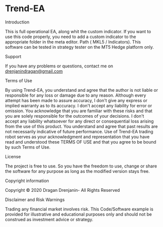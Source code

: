 # Trend-EA
Introduction

This is full operational EA, along whit the custom indicator. If you want to use this code properly, you need to add a custom indicator to the appropriate folder in the meta editor. Path ( MKL5 / Indicators). This software can be tested in strategy tester on the MT5 Hedge platform only.

Support

If you have any problems or questions, contact me on drenjanindragan@gmail.com

Terms of Use

By using Trend-EA, you understand and agree that the author is not liable or responsible for any loss or damage due to any reason. Although every attempt has been made to assure accuracy, I don't give any express or implied warranty as to its accuracy. I don't accept any liability for error or omission. You acknowledge that you are familiar with these risks and that you are solely responsible for the outcomes of your decisions. I don't accept any liability whatsoever for any direct or consequential loss arising from the use of this product. You understand and agree that past results are not necessarily indicative of future performance. Use of Trend-EA trading robot serves as your acknowledgment and representation that you have read and understood these TERMS OF USE and that you agree to be bound by such Terms of Use.

License

The project is free to use. So you have the freedom to use, change or share the software for any purpose as long as the modified version stays free.

Copyright information

Copyright © 2020 Dragan Drenjanin- All Rights Reserved

Disclaimer and Risk Warnings

Trading any financial market involves risk. This Code/Software example is provided for illustrative and educational purposes only and should not be construed as investment advice or strategy.

